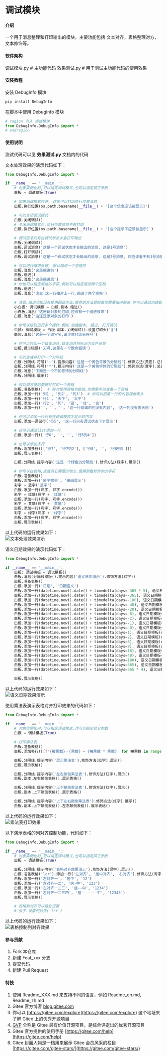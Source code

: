 # 调试模块

#### 介绍

一个用于消息整理和打印输出的模块，主要功能包括 文本对齐，表格整理对方，文本修饰等。

#### 软件架构

调试模块.py # 主功能代码
效果测试.py # 用于测试主功能代码的使用效果

#### 安装教程

安装 DebugInfo 模块
```bash
pip install DebugInfo
```

在脚本中使用 DebugInfo 模块
```python
# region 引入 调试模块
from DebugInfo.DebugInfo import *
# endregion
```

#### 使用说明

测试代码可以见 **效果测试.py** 文档内的代码

文本处理效果的演示代码如下：

```python
from DebugInfo.DebugInfo import *

if __name__ == '__main__':
    # 对象实例化时,可以指定调试模式,也可以指定其它参数
    白板 = 调试模板(True)

    # 如果调试模式打开, 这里可以打印执行位置消息
    白板.执行位置(os.path.basename(__file__) + '[这个信息应该被显示]')

    # 可以关闭调试模式
    白板.关闭调试()
    # 关闭调试模式后,执行位置信息不再打印
    白板.执行位置(os.path.basename(__file__) + '[这个提示不应该被显示]')

    # 调试信息只有在调试状态才会打印输出
    白板.关闭调试()
    白板.调试消息('这是一个调试状态才会输出的消息, 这是1号消息')
    白板.打开调试()
    白板.调试消息('这是一个调试状态才会输出的消息, 这是2号消息, 你应该看不到1号消息的')

    # 可以进行缩进处理, 默认缩进一个空格符
    白板.消息('这是缩进前')
    白板.缩进()
    白板.消息('这是缩进后')
    # 你也可以指定缩进的字符,例如可以指定缩进两个空格
    白板.缩进('  ')
    白板.消息('注意,这一行相对上一行,缩进了两个空格')

    # 注意,缩进功能没有提供回退方法,推荐的方法是如果你需要临时缩进,你可以通过创建副本的方法来进行,对副本的操作不会影响原对象
    小白板: 调试模板 = 白板.副本.缩进()
    小白板.消息('这是新对象的打印,应该有一个缩进效果')
    白板.消息('这还是原对象的打印')

    # 你可以级联进行多个操作,例如 创建副本, 缩进, 打开调试
    虫卵: 调试模板 = 白板.副本.关闭调试().设置打印头('@')
    虫卵.消息('这是一个卵宝宝,请注意打印头符号')

    # 你可以打印一个错误消息,错误消息将标记为红色背景
    白板.提示错误('天啊,这里有一个致命错误')

    # 可以生成并打印一个分隔线
    白板.分隔线.符号('~').提示内容('这是一个黄色背景的分隔线').修饰方法(黄底).总长度(50).展示()
    白板.分隔线.符号('*').提示内容('这是一个黄色字体的分隔线').修饰方法(黄字).总长度(60).展示()
    白板.消息('下面是一个不加修饰的分隔线')
    白板.分隔线.展示()

    # 可以很方便的整理并打印一个表格
    白板.准备表格()  # 每次使用表格功能前,你需要手动准备一下表格
    白板.添加一行('列1', '列2', '列3')  # 你可以把第一行的内容视做表头
    白板.添加一行('行1', '天下', '太平')
    白板.添加一行('行2', '和', '谐', '社', '会')
    白板.添加一行('', '', '', '这一行前面的列没有内容', '这一列没有表头哈')

    # 你可以添加一行只有在调试模式才显示的内容
    白板.添加一调试行('行5', '这一行只有调试状态下才显示')

    # 也可以通过list添加一行
    白板.添加一行(['行6', '', '', '行6列4'])

    # 也可以添加多行
    白板.添加多行([['行7', '行7列2'], ['行8', '', '行8列3']])
    白板.展示表格()

    白板.分隔线.提示内容('这是一个绿色的分隔线').修饰方法(绿字).展示()

    # 你可以在表格,或者其它需要的地方,使用颜色修饰你的字符
    白板.准备表格()
    白板.添加一行('彩字效果', '编码展示')
    彩字 = 蓝字('蓝字')
    白板.添加一行(彩字, 彩字.encode())
    彩字 = 红底(彩字 + '红底')
    白板.添加一行(彩字, 彩字.encode())
    彩字 = 黄底(彩字 + '黄底')
    白板.添加一行(彩字, 彩字.encode())
    彩字 = 绿字(彩字 + '绿字')
    白板.添加一行(彩字, 彩字.encode())
    白板.展示表格()
```

以上代码的运行效果如下：  
![文本处理效果演示](image0.png)

语义日期效果的演示代码如下：

```python
from DebugInfo.DebugInfo import *

if __name__ == '__main__':
    白板: 调试模板 = 调试模板()
    白板.消息(分隔线模板().提示内容('语义日期演示').修饰方法(红字))
    白板.准备表格()
    白板.添加一行('日期', '日期语义')
    白板.添加一行(datetime.now().date() + timedelta(days=-365 * 5), 语义日期模板(datetime.now() + timedelta(days=-365 * 5)))
    白板.添加一行(datetime.now().date() + timedelta(days=-365), 语义日期模板(datetime.now() + timedelta(days=-365)))
    白板.添加一行(datetime.now().date() + timedelta(days=-180), 语义日期模板(datetime.now() + timedelta(days=-180)))
    白板.添加一行(datetime.now().date() + timedelta(days=-40), 语义日期模板(datetime.now() + timedelta(days=-40)))
    白板.添加一行(datetime.now().date() + timedelta(days=-20), 语义日期模板(datetime.now() + timedelta(days=-20)))
    白板.添加一行(datetime.now().date() + timedelta(days=-8), 语义日期模板(datetime.now() + timedelta(days=-8)))
    白板.添加一行(datetime.now().date() + timedelta(days=-2), 语义日期模板(datetime.now() + timedelta(days=-2)))
    白板.添加一行(datetime.now().date() + timedelta(days=-1), 语义日期模板(datetime.now() + timedelta(days=-1)))
    白板.添加一行(datetime.now().date() + timedelta(days=-0), 语义日期模板(datetime.now() + timedelta(days=-0)))
    白板.添加一行(datetime.now().date() + timedelta(days=1), 语义日期模板(datetime.now() + timedelta(days=1)))
    白板.添加一行(datetime.now().date() + timedelta(days=2), 语义日期模板(datetime.now() + timedelta(days=2)))
    白板.添加一行(datetime.now().date() + timedelta(days=3), 语义日期模板(datetime.now() + timedelta(days=3)))
    白板.添加一行(datetime.now().date() + timedelta(days=9), 语义日期模板(datetime.now() + timedelta(days=9)))
    白板.添加一行(datetime.now().date() + timedelta(days=18), 语义日期模板(datetime.now() + timedelta(days=18)))
    白板.添加一行(datetime.now().date() + timedelta(days=40), 语义日期模板(datetime.now() + timedelta(days=40)))
    白板.添加一行(datetime.now().date() + timedelta(days=180), 语义日期模板(datetime.now() + timedelta(days=180)))
    白板.添加一行(datetime.now().date() + timedelta(days=365), 语义日期模板(datetime.now() + timedelta(days=365)))
    白板.添加一行(datetime.now().date() + timedelta(days=365 * 4), 语义日期模板(datetime.now() + timedelta(days=365 * 4)))

    白板.展示表格()
```

以上代码的运行效果如下：  
![语义日期效果演示](image.png)

使用乘法表演示表格对齐打印效果的代码如下：

```python
from DebugInfo.DebugInfo import *

if __name__ == '__main__':
    # 对象实例化时,可以指定调试模式,也可以指定其它参数
    白板 = 调试模板(True)

    # 打印乘法表
    白板.准备表格()
    白板.添加多行([[f'{被乘数}・{乘数} = {被乘数 * 乘数}' for 被乘数 in range(1, 乘数 + 1)] for 乘数 in range(1, 15)])

    白板.分隔线.提示内容('展示乘法表').修饰方法(红字).展示()
    白板.展示表格()

    白板.分隔线.提示内容('左右颠倒乘法表').修饰方法(红字).展示()
    白板.副本.左右颠倒表格().展示表格()

    白板.分隔线.提示内容('上下颠倒乘法表').修饰方法(红字).展示()
    白板.副本.上下颠倒表格().展示表格()

    白板.分隔线.提示内容('上下左右颠倒乘法表').修饰方法(红字).展示()
    白板.副本.上下颠倒表格().左右颠倒表格().展示表格()
```
以上代码的运行效果如下：  
![乘法表打印效果](image3.png)

以下演示表格的列对齐控制功能，代码如下：

```python
from DebugInfo.DebugInfo import *

if __name__ == '__main__':
    # 对象实例化时,可以指定调试模式,也可以指定其它参数
    白板 = 调试模板(True)

    白板.分隔线.提示内容('表格对齐效果演示').修饰方法(绿字).展示()
    白板.准备表格('lcr').添加一行('左对齐', '居中对齐', '右对齐').修饰方法(青字)
    白板.添加一行('左对齐一', '居中', '12')
    白板.添加一行('左对齐一二', '居-中', '123')
    白板.添加一行('左对齐一二三', '居--中', '1234')
    白板.添加一行('左对齐一二三四', '居-------中', '12345')
    白板.展示表格()

    # 表格列对齐可以独立设置
    # 虫子.设置列对齐('lrr')
```
以上代码的运行效果如下：  
![表格控制列对齐效果](image10.png)


#### 参与贡献

1. Fork 本仓库
2. 新建 Feat_xxx 分支
3. 提交代码
4. 新建 Pull Request

#### 特技

1. 使用 Readme\_XXX.md 来支持不同的语言，例如 Readme\_en.md, Readme\_zh.md
2. Gitee 官方博客 [blog.gitee.com](https://blog.gitee.com)
3. 你可以 [https://gitee.com/explore](https://gitee.com/explore) 这个地址来了解 Gitee 上的优秀开源项目
4. [GVP](https://gitee.com/gvp) 全称是 Gitee 最有价值开源项目，是综合评定出的优秀开源项目
5. Gitee 官方提供的使用手册 [https://gitee.com/help](https://gitee.com/help)
6. Gitee 封面人物是一档用来展示 Gitee 会员风采的栏目 [https://gitee.com/gitee-stars/](https://gitee.com/gitee-stars/)
